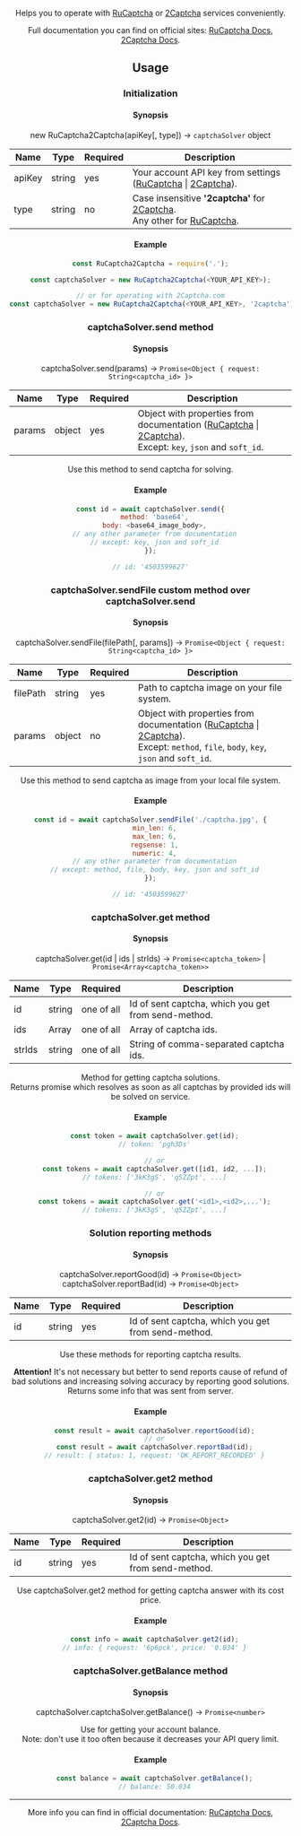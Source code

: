 <header>

Helps you to operate with [RuCaptcha] or [2Captcha] services conveniently.

Full documentation you can find on official sites: [RuCaptcha Docs][RuCaptchaAPI], [2Captcha Docs][2CaptchaAPI].

<installation>

## Usage
### Initialization
#### Synopsis

new RuCaptcha2Captcha(apiKey[, type]) → `captchaSolver` object

| Name   | Type   | Required | Description
|--------|--------|----------|-
| apiKey | string | yes      | Your account API key from settings ([RuCaptcha][RuCaptchaSettings] \| [2Captcha][2CaptchaSettings]).
| type   | string | no       | Case insensitive **'2captcha'** for [2Captcha].<br>Any other for [RuCaptcha].

#### Example
```js
const RuCaptcha2Captcha = require('.');

const captchaSolver = new RuCaptcha2Captcha(<YOUR_API_KEY>);

// or for operating with 2Captcha.com
const captchaSolver = new RuCaptcha2Captcha(<YOUR_API_KEY>, '2captcha');

```

### captchaSolver.send method
#### Synopsis

captchaSolver.send(params) → `Promise<Object { request: String<captcha_id> }>`

| Name   | Type   | Required | Description
|--------|--------|----------|-
| params | object | yes      | Object with properties from documentation ([RuCaptcha][RuCaptchaParams] \| [2Captcha][2CaptchaParams]).<br>Except: `key`, `json` and `soft_id`.

Use this method to send captcha for solving.

#### Example
```js
const id = await captchaSolver.send({
  method: 'base64',
  body: <base64_image_body>,
  // any other parameter from documentation
  // except: key, json and soft_id
});

// id: '4503599627'
```

### captchaSolver.sendFile custom method over captchaSolver.send
#### Synopsis

captchaSolver.sendFile(filePath[, params]) → `Promise<Object { request: String<captcha_id> }>`

| Name     | Type   | Required | Description
|----------|--------|----------|-
| filePath | string | yes      | Path to captcha image on your file system.
| params   | object | no       | Object with properties from documentation ([RuCaptcha][RuCaptchaParams] \| [2Captcha][2CaptchaParams]).<br>Except: `method`, `file`, `body`, `key`, `json` and `soft_id`.

Use this method to send captcha as image from your local file system.

#### Example
```js
const id = await captchaSolver.sendFile('./captcha.jpg', {
  min_len: 6,
  max_len: 6,
  regsense: 1,
  numeric: 4,
  // any other parameter from documentation
  // except: method, file, body, key, json and soft_id
});

// id: '4503599627'
```

### captchaSolver.get method
#### Synopsis

captchaSolver.get(id | ids | strIds) → `Promise<captcha_token>` | `Promise<Array<captcha_token>>`

| Name   | Type      | Required   | Description
|--------|-----------|------------|-
| id     | string    | one of all | Id of sent captcha, which you get from send-method.
| ids    | Array<id> | one of all | Array of captcha ids.
| strIds | string    | one of all | String of comma-separated captcha ids.

Method for getting captcha solutions.\
Returns promise which resolves as soon as all captchas by provided ids will be solved on service.

#### Example
```js
  const token = await captchaSolver.get(id);
  // token: 'pgh3Ds'

  // or
  const tokens = await captchaSolver.get([id1, id2, ...]);
  // tokens: ['3kK3gS', 'q5ZZpt', ...]

  // or
  const tokens = await captchaSolver.get('<id1>,<id2>,...');
  // tokens: ['3kK3gS', 'q5ZZpt', ...]
```

### Solution reporting methods
#### Synopsis

captchaSolver.reportGood(id) → `Promise<Object>`\
captchaSolver.reportBad(id) → `Promise<Object>`

| Name | Type   | Required | Description
|------|--------|----------|-
| id   | string | yes      | Id of sent captcha, which you get from send-method.

Use these methods for reporting captcha results.

**Attention!** It's not necessary but better to send reports cause of refund of bad solutions and increasing solving accuracy by reporting good solutions.\
Returns some info that was sent from server.

#### Example
```js
  const result = await captchaSolver.reportGood(id);
  // or
  const result = await captchaSolver.reportBad(id);
  // result: { status: 1, request: 'OK_REPORT_RECORDED' }
```

### captchaSolver.get2 method
#### Synopsis

captchaSolver.get2(id) → `Promise<Object>`

| Name | Type   | Required | Description
|------|--------|----------|-
| id   | string | yes      | Id of sent captcha, which you get from send-method.

Use captchaSolver.get2 method for getting captcha answer with its cost price.

#### Example
```js
  const info = await captchaSolver.get2(id);
  // info: { request: '6p6pck', price: '0.034' }
```

### captchaSolver.getBalance method
#### Synopsis

captchaSolver.captchaSolver.getBalance() → `Promise<number>`

Use for getting your account balance.\
Note: don't use it too often because it decreases your API query limit.

#### Example
```js
  const balance = await captchaSolver.getBalance();
  // balance: 50.034
```

---

More info you can find in official documentation: [RuCaptcha Docs][RuCaptchaAPI], [2Captcha Docs][2CaptchaAPI].

<noTesting>

<suggestions>

[RuCaptcha]: https://rucaptcha.com
[2Captcha]: https://2captcha.com
[RuCaptchaAPI]: https://rucaptcha.com/api-rucaptcha
[2CaptchaAPI]: https://2captcha.com/2captcha-api
[RuCaptchaSettings]: https://rucaptcha.com/setting
[2CaptchaSettings]: https://2captcha.com/setting
[RuCaptchaParams]: https://rucaptcha.com/api-rucaptcha#normal_post
[2CaptchaParams]: https://2captcha.com/2captcha-api#normal_post
